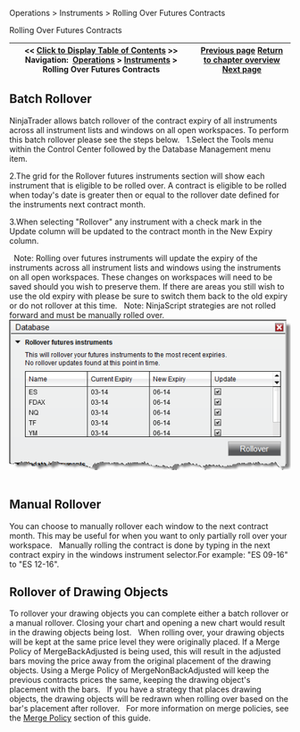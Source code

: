 ﻿
Operations > Instruments > Rolling Over Futures Contracts

Rolling Over Futures Contracts

| << [Click to Display Table of Contents](rolling_over_a_futures_contrac.md) >> **Navigation:**     [Operations](operations.md) > [Instruments](instruments.md) > Rolling Over Futures Contracts | [Previous page](editing_instruments.md) [Return to chapter overview](instruments.md) [Next page](adding_splits_and_dividends.md) |
| --- | --- |
## Batch Rollover
NinjaTrader allows batch rollover of the contract expiry of all instruments across all instrument lists and windows on all open workspaces. To perform this batch rollover please see the steps below.
 
1.Select the Tools menu within the Control Center followed by the Database Management menu item.

2.The grid for the Rollover futures instruments section will show each instrument that is eligible to be rolled over. A contract is eligible to be rolled when today's date is greater then or equal to the rollover date defined for the instruments next contract month.

3.When selecting "Rollover" any instrument with a check mark in the Update column will be updated to the contract month in the New Expiry column. 

 
Note: Rolling over futures instruments will update the expiry of the instruments across all instrument lists and windows using the instruments on all open workspaces. These changes on workspaces will need to be saved should you wish to preserve them. If there are areas you still wish to use the old expiry with please be sure to switch them back to the old expiry or do not rollover at this time. 
 
Note: NinjaScript strategies are not rolled forward and must be manually rolled over. 
 
![Instruments_AutomaticRollOver](instruments_automaticrollover.png)
 
## Manual Rollover
You can choose to manually rollover each window to the next contract month. This may be useful for when you want to only partially roll over your workspace.
 
Manually rolling the contract is done by typing in the next contract expiry in the windows instrument selector.For example: "ES 09-16" to "ES 12-16".
 
## Rollover of Drawing Objects
To rollover your drawing objects you can complete either a batch rollover or a manual rollover. Closing your chart and opening a new chart would result in the drawing objects being lost.
 
When rolling over, your drawing objects will be kept at the same price level they were originally placed. If a Merge Policy of MergeBackAdjusted is being used, this will result in the adjusted bars moving the price away from the original placement of the drawing objects. Using a Merge Policy of MergeNonBackAdjusted will keep the previous contracts prices the same, keeping the drawing object's placement with the bars. 
 
If you have a strategy that places drawing objects, the drawing objects will be redrawn when rolling over based on the bar's placement after rollover.
 
For more information on merge policies, see the [Merge Policy](merge_policy.md) section of this guide.
